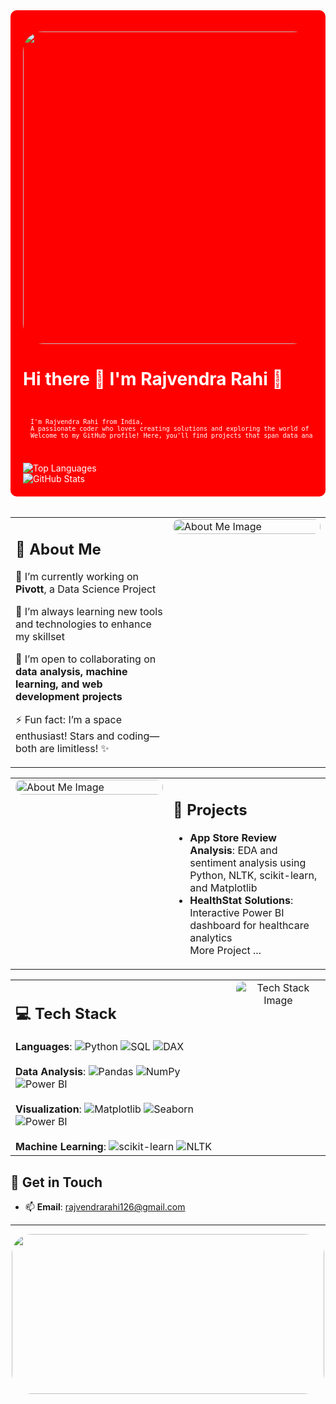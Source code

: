
<div align="left" style="background-color:red; padding: 20px; border-radius: 10px; color: #ffffff;">
  
  
  <p align="left">
     <img src="https://media.tenor.com/QZIOWXld-s0AAAAM/pretty-sky.gif" style="border-radius: 2rem;" height="500" width="1000"/>
  </p>
  <h1>Hi there 👋 I'm Rajvendra Rahi 🚀</h1>

  <br>
  <pre style="font-size:10px;">
  I'm Rajvendra Rahi from India, 
  A passionate coder who loves creating solutions and exploring the world of tech. 
  Welcome to my GitHub profile! Here, you'll find projects that span data analysis, machine learning, and more. 🌌
  </pre>
  <br>
  <img src="https://github-readme-stats.vercel.app/api/top-langs/?username=rodyrahi&layout=compact&theme=ambient_gradient" alt="Top Languages" />
  <br>
  <img src="https://github-readme-stats.vercel.app/api?username=rodyrahi&show_icons=true&theme=ambient_gradient" alt="GitHub Stats" />

</div>

<br>
<table>
  <tr  >
    <!-- About Me Section on the Left -->
    <td style="vertical-align: top; width: 50%;">
      <h2>🚀 About Me</h2>
      <p> 🔭 I’m currently working on <strong>Pivott</strong>, a Data Science Project</p>
      <p> 🌱 I’m always learning new tools and technologies to enhance my skillset</p>
      <p> 👯 I’m open to collaborating on <strong>data analysis, machine learning, and web development projects</strong></p>
      <p> ⚡ Fun fact: I’m a space enthusiast! Stars and coding—both are limitless! ✨</p>
    </td>
    <!-- Image on the Right -->
    <td style="vertical-align: top; width: 50%;">
      <img src="https://github.com/user-attachments/assets/aee3c7dc-1905-48c7-bcc8-47bbfe15bc2b" alt="About Me Image" style="border-radius: 10px; width: 100%; max-width: 600px;" />
    </td>
  </tr>
</table>


<table>
  <tr>
    <!-- About Me Section on the Left -->
    <!-- Image on the Right -->
    <td style="vertical-align: top; width: 50%;">
      <img src="https://i.pinimg.com/originals/1b/d1/df/1bd1dfc8b21c6cae4bc716673c2e2469.gif" alt="About Me Image" style="border-radius: 10px; width: 100%; max-width: 1200px;" />
    </td>
     <td style="vertical-align: top; width: 50%;">
      <h2>🌌 Projects</h2>
      <ul>
        <li><strong>App Store Review Analysis</strong>: EDA and sentiment analysis using Python, NLTK, scikit-learn, and Matplotlib</li>
        <li><strong>HealthStat Solutions</strong>: Interactive Power BI dashboard for healthcare analytics</li>
        <a href="https://github.com/rodyrahi?tab=repositories" style="text-decoration: none;"> More Project ... 
        </a>
      </ul>
    </td>
  </tr>
</table>

<div>
<table style="width: 100%;">
  <tr>
    <!-- Tech Stack Information on the Left -->
    <td style="width: 70%; vertical-align: top;">
      <h2>💻 Tech Stack</h2>
      <strong>Languages</strong>:  
      <img src="https://img.shields.io/badge/-Python-3776AB?logo=python&logoColor=white" alt="Python" />
      <img src="https://img.shields.io/badge/-SQL-4479A1?logo=postgresql&logoColor=white" alt="SQL" />
      <img src="https://img.shields.io/badge/-DAX-005A9C?logo=Microsoft&logoColor=white" alt="DAX" />
      <br><br>
      <strong>Data Analysis</strong>:  
      <img src="https://img.shields.io/badge/-Pandas-150458?logo=pandas&logoColor=white" alt="Pandas" />
      <img src="https://img.shields.io/badge/-NumPy-013243?logo=numpy&logoColor=white" alt="NumPy" />
      <img src="https://img.shields.io/badge/-Power%20BI-F2C811?logo=power-bi&logoColor=black" alt="Power BI" />
      <br><br>
      <strong>Visualization</strong>:  
      <img src="https://img.shields.io/badge/-Matplotlib-11557C?logo=plotly&logoColor=white" alt="Matplotlib" />
      <img src="https://img.shields.io/badge/-Seaborn-3776AB?logoColor=white" alt="Seaborn" />
      <img src="https://img.shields.io/badge/-Power%20BI-F2C811?logo=power-bi&logoColor=black" alt="Power BI" />
      <br><br>
      <strong>Machine Learning</strong>:  
      <img src="https://img.shields.io/badge/-scikit--learn-F7931E?logo=scikit-learn&logoColor=white" alt="scikit-learn" />
      <img src="https://img.shields.io/badge/-NLTK-0A0A0A?logo=python&logoColor=white" alt="NLTK" />
    </td>
    <!-- Image on the Right -->
    <td style="width: 30%; vertical-align: top; text-align: center;">
      <img src="https://cdn.pixabay.com/animation/2022/11/13/07/16/07-16-41-513_512.gif" alt="Tech Stack Image" style="border-radius: 10px; max-width: 100%;" />
    </td>
  </tr>
</table>
</div>


## 🌠 Get in Touch
- 📫 **Email**: [rajvendrarahi126@gmail.com](mailto:rajvendrarahi126@gmail.com)

---
<div style="background-image: url('https://64.media.tumblr.com/d823abd644fa478fb244bd5a96e4ed12/tumblr_obfjz6Bd9f1runoqyo1_540.gif'); background-size: cover; background-position: center;">
    <p align="center">
      <img src="https://github.com/user-attachments/assets/7ff7a238-250a-40b9-bb04-19c07809b367" style="border-radius: 2rem;" height="256" width="500"/>
    </p>
</div>
